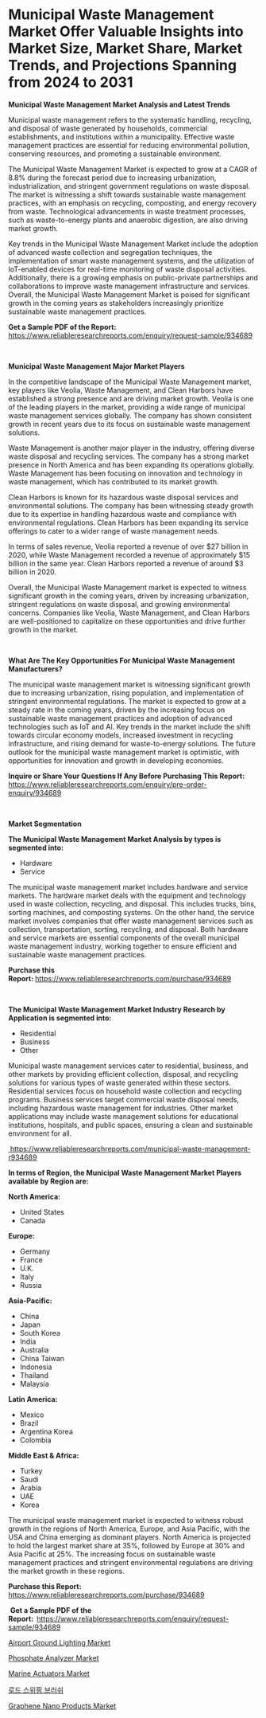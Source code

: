 <p><h1>Municipal Waste Management Market Offer Valuable Insights into Market Size, Market Share, Market Trends, and Projections Spanning from 2024 to 2031</h1></p><p><strong>Municipal Waste Management Market Analysis and Latest Trends</strong></p>
<p><p>Municipal waste management refers to the systematic handling, recycling, and disposal of waste generated by households, commercial establishments, and institutions within a municipality. Effective waste management practices are essential for reducing environmental pollution, conserving resources, and promoting a sustainable environment.</p><p>The Municipal Waste Management Market is expected to grow at a CAGR of 8.8% during the forecast period due to increasing urbanization, industrialization, and stringent government regulations on waste disposal. The market is witnessing a shift towards sustainable waste management practices, with an emphasis on recycling, composting, and energy recovery from waste. Technological advancements in waste treatment processes, such as waste-to-energy plants and anaerobic digestion, are also driving market growth.</p><p>Key trends in the Municipal Waste Management Market include the adoption of advanced waste collection and segregation techniques, the implementation of smart waste management systems, and the utilization of IoT-enabled devices for real-time monitoring of waste disposal activities. Additionally, there is a growing emphasis on public-private partnerships and collaborations to improve waste management infrastructure and services. Overall, the Municipal Waste Management Market is poised for significant growth in the coming years as stakeholders increasingly prioritize sustainable waste management practices.</p></p>
<p><strong>Get a Sample PDF of the Report:&nbsp;</strong> <a href="https://www.reliableresearchreports.com/enquiry/request-sample/934689">https://www.reliableresearchreports.com/enquiry/request-sample/934689</a></p>
<p>&nbsp;</p>
<p><strong>Municipal Waste Management Major Market Players</strong></p>
<p><p>In the competitive landscape of the Municipal Waste Management market, key players like Veolia, Waste Management, and Clean Harbors have established a strong presence and are driving market growth. Veolia is one of the leading players in the market, providing a wide range of municipal waste management services globally. The company has shown consistent growth in recent years due to its focus on sustainable waste management solutions.</p><p>Waste Management is another major player in the industry, offering diverse waste disposal and recycling services. The company has a strong market presence in North America and has been expanding its operations globally. Waste Management has been focusing on innovation and technology in waste management, which has contributed to its market growth.</p><p>Clean Harbors is known for its hazardous waste disposal services and environmental solutions. The company has been witnessing steady growth due to its expertise in handling hazardous waste and compliance with environmental regulations. Clean Harbors has been expanding its service offerings to cater to a wider range of waste management needs.</p><p>In terms of sales revenue, Veolia reported a revenue of over $27 billion in 2020, while Waste Management recorded a revenue of approximately $15 billion in the same year. Clean Harbors reported a revenue of around $3 billion in 2020.</p><p>Overall, the Municipal Waste Management market is expected to witness significant growth in the coming years, driven by increasing urbanization, stringent regulations on waste disposal, and growing environmental concerns. Companies like Veolia, Waste Management, and Clean Harbors are well-positioned to capitalize on these opportunities and drive further growth in the market.</p></p>
<p>&nbsp;</p>
<p><strong>What Are The Key Opportunities For Municipal Waste Management Manufacturers?</strong></p>
<p><p>The municipal waste management market is witnessing significant growth due to increasing urbanization, rising population, and implementation of stringent environmental regulations. The market is expected to grow at a steady rate in the coming years, driven by the increasing focus on sustainable waste management practices and adoption of advanced technologies such as IoT and AI. Key trends in the market include the shift towards circular economy models, increased investment in recycling infrastructure, and rising demand for waste-to-energy solutions. The future outlook for the municipal waste management market is optimistic, with opportunities for innovation and growth in developing economies.</p></p>
<p><strong>Inquire or Share Your Questions If Any Before Purchasing This Report:</strong> <a href="https://www.reliableresearchreports.com/enquiry/pre-order-enquiry/934689">https://www.reliableresearchreports.com/enquiry/pre-order-enquiry/934689</a></p>
<p>&nbsp;</p>
<p><strong>Market Segmentation</strong></p>
<p><strong>The Municipal Waste Management Market Analysis by types is segmented into:</strong></p>
<p><ul><li>Hardware</li><li>Service</li></ul></p>
<p><p>The municipal waste management market includes hardware and service markets. The hardware market deals with the equipment and technology used in waste collection, recycling, and disposal. This includes trucks, bins, sorting machines, and composting systems. On the other hand, the service market involves companies that offer waste management services such as collection, transportation, sorting, recycling, and disposal. Both hardware and service markets are essential components of the overall municipal waste management industry, working together to ensure efficient and sustainable waste management practices.</p></p>
<p><strong>Purchase this Report:&nbsp;</strong><a href="https://www.reliableresearchreports.com/purchase/934689">https://www.reliableresearchreports.com/purchase/934689</a></p>
<p>&nbsp;</p>
<p><strong>The Municipal Waste Management Market Industry Research by Application is segmented into:</strong></p>
<p><ul><li>Residential</li><li>Business</li><li>Other</li></ul></p>
<p><p>Municipal waste management services cater to residential, business, and other markets by providing efficient collection, disposal, and recycling solutions for various types of waste generated within these sectors. Residential services focus on household waste collection and recycling programs. Business services target commercial waste disposal needs, including hazardous waste management for industries. Other market applications may include waste management solutions for educational institutions, hospitals, and public spaces, ensuring a clean and sustainable environment for all.</p></p>
<p><a href="https://www.reliableresearchreports.com/municipal-waste-management-r934689">&nbsp;https://www.reliableresearchreports.com/municipal-waste-management-r934689</a></p>
<p><strong>In terms of Region, the Municipal Waste Management Market Players available by Region are:</strong></p>
<p>
    <p> <strong> North America: </strong>
        <ul>
            <li>United States</li>
            <li>Canada</li>
        </ul>
        </p> 
    <p> <strong> Europe: </strong>
        <ul>
            <li>Germany</li>
            <li>France</li>
            <li>U.K.</li>
            <li>Italy</li>
            <li>Russia</li>
        </ul>
        </p> 
    <p> <strong> Asia-Pacific: </strong>
        <ul>
            <li>China</li>
            <li>Japan</li>
            <li>South Korea</li>
            <li>India</li>
            <li>Australia</li>
            <li>China Taiwan</li>
            <li>Indonesia</li>
            <li>Thailand</li>
            <li>Malaysia</li>
        </ul>
        </p> 
    <p> <strong> Latin America: </strong>
        <ul>
            <li>Mexico</li>
            <li>Brazil</li>
            <li>Argentina Korea</li>
            <li>Colombia</li>
        </ul>
        </p> 
    <p> <strong> Middle East & Africa: </strong>
        <ul>
            <li>Turkey</li>
            <li>Saudi</li>
            <li>Arabia</li>
            <li>UAE</li>
            <li>Korea</li>
        </ul>
    </p>
    </p>
<p><p>The municipal waste management market is expected to witness robust growth in the regions of North America, Europe, and Asia Pacific, with the USA and China emerging as dominant players. North America is projected to hold the largest market share at 35%, followed by Europe at 30% and Asia Pacific at 25%. The increasing focus on sustainable waste management practices and stringent environmental regulations are driving the market growth in these regions.</p></p>
<p><strong>Purchase this Report: </strong><a href="https://www.reliableresearchreports.com/purchase/934689">https://www.reliableresearchreports.com/purchase/934689</a></p>
<p>&nbsp;<strong>Get a Sample PDF of the Report:&nbsp;&nbsp;</strong><a href="https://www.reliableresearchreports.com/enquiry/request-sample/934689">https://www.reliableresearchreports.com/enquiry/request-sample/934689</a></p>
<p><strong></strong></p>
<p><p><a href="https://github.com/moyahfrancoestellec51j635wcx/Market-Research-Report-List-3/blob/main/airport-ground-lighting-market.md">Airport Ground Lighting Market</a></p><p><a href="https://medium.com/@gerkabranch5/global-phosphate-analyzer-market-size-is-expected-to-experience-a-cagr-of-7-through-2024-2031-ebdf7fceb508">Phosphate Analyzer Market</a></p><p><a href="https://medium.com/@joeyojholms59/marine-actuators-market-share-market-analysis-growth-trends-forecasts-for-period-from-2024-4506a1f5b757">Marine Actuators Market</a></p><p><a href="https://medium.com/@iansanftyord09878/%EB%8F%84%EB%A1%9C-%EC%86%8C%EB%8F%85-%EB%B8%8C%EB%9F%AC%EC%8B%9C-%EC%8B%9C%EC%9E%A5%EC%9D%84-%EC%8B%AC%EC%B8%B5%EC%A0%81%EC%9C%BC%EB%A1%9C-%EC%A1%B0%EC%82%AC%ED%95%98%EA%B3%A0-%EC%9E%88%EC%8A%B5%EB%8B%88%EB%8B%A4-%EC%B6%94%EC%84%B8-%EC%8B%9C%EC%9E%A5-%EC%84%B8%EB%B6%84%ED%99%94-%EB%B0%8F-%EA%B2%BD%EC%9F%81-%EB%B6%84%EC%84%9D-432b9fccab8e">로드 스위핑 브러쉬</a></p><p><a href="https://www.linkedin.com/pulse/graphene-nano-products-market-investigation-industry-evolution-tvyle?trackingId=nVY849jIRu%2B2PG1ewQxdlg%3D%3D">Graphene Nano Products Market</a></p></p>